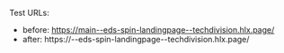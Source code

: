 Test URLs:
- before: https://main--eds-spin-landingpage--techdivision.hlx.page/
- after: https://<branch>--eds-spin-landingpage--techdivision.hlx.page/
